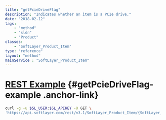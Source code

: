 ```yaml
---
title: "getPcieDriveFlag"
description: "Indicates whether an item is a PCIe drive."
date: "2018-02-12"
tags:
    - "method"
    - "sldn"
    - "Product"
classes:
    - "SoftLayer_Product_Item"
type: "reference"
layout: "method"
mainService : "SoftLayer_Product_Item"
---
```


# [REST Example](#getPcieDriveFlag-example) <a href="/article/rest/"><i class="fas fa-question"></i></a> {#getPcieDriveFlag-example .anchor-link} 
```bash
curl -g -u $SL_USER:$SL_APIKEY -X GET \
'https://api.softlayer.com/rest/v3.1/SoftLayer_Product_Item/{SoftLayer_Product_ItemID}/getPcieDriveFlag'
```
